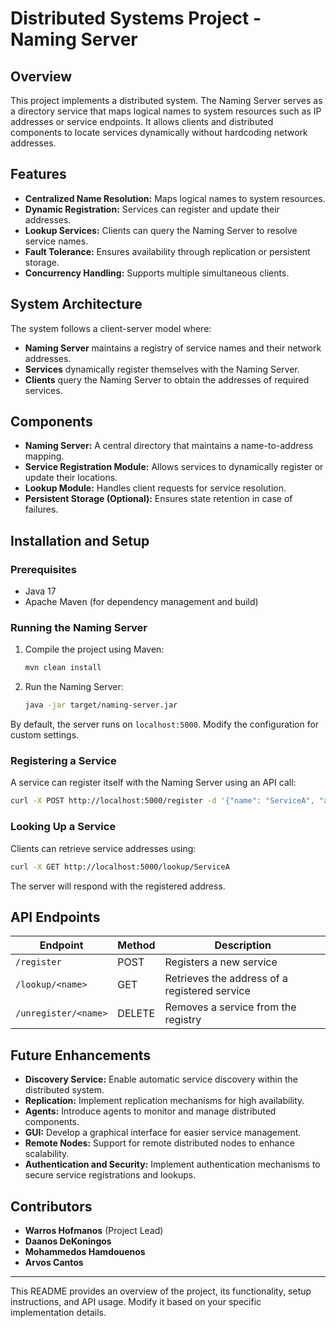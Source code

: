 # Distributed Systems Project - Naming Server

## Overview
This project implements a distributed system. The Naming Server serves as a directory service that maps logical names to system resources such as IP addresses or service endpoints. It allows clients and distributed components to locate services dynamically without hardcoding network addresses.

## Features
- **Centralized Name Resolution:** Maps logical names to system resources.
- **Dynamic Registration:** Services can register and update their addresses.
- **Lookup Services:** Clients can query the Naming Server to resolve service names.
- **Fault Tolerance:** Ensures availability through replication or persistent storage.
- **Concurrency Handling:** Supports multiple simultaneous clients.

## System Architecture
The system follows a client-server model where:
- **Naming Server** maintains a registry of service names and their network addresses.
- **Services** dynamically register themselves with the Naming Server.
- **Clients** query the Naming Server to obtain the addresses of required services.

## Components
- **Naming Server:** A central directory that maintains a name-to-address mapping.
- **Service Registration Module:** Allows services to dynamically register or update their locations.
- **Lookup Module:** Handles client requests for service resolution.
- **Persistent Storage (Optional):** Ensures state retention in case of failures.

## Installation and Setup
### Prerequisites
- Java 17
- Apache Maven (for dependency management and build)

### Running the Naming Server
1. Compile the project using Maven:
   ```bash
   mvn clean install
   ```
2. Run the Naming Server:
   ```bash
   java -jar target/naming-server.jar
   ```
By default, the server runs on `localhost:5000`. Modify the configuration for custom settings.

### Registering a Service
A service can register itself with the Naming Server using an API call:
```bash
curl -X POST http://localhost:5000/register -d '{"name": "ServiceA", "address": "192.168.1.10:8080"}' -H "Content-Type: application/json"
```

### Looking Up a Service
Clients can retrieve service addresses using:
```bash
curl -X GET http://localhost:5000/lookup/ServiceA
```
The server will respond with the registered address.

## API Endpoints
| Endpoint            | Method | Description |
|---------------------|--------|-------------|
| `/register`        | POST   | Registers a new service |
| `/lookup/<name>`   | GET    | Retrieves the address of a registered service |
| `/unregister/<name>` | DELETE | Removes a service from the registry |

## Future Enhancements
- **Discovery Service:** Enable automatic service discovery within the distributed system.
- **Replication:** Implement replication mechanisms for high availability.
- **Agents:** Introduce agents to monitor and manage distributed components.
- **GUI:** Develop a graphical interface for easier service management.
- **Remote Nodes:** Support for remote distributed nodes to enhance scalability.
- **Authentication and Security:** Implement authentication mechanisms to secure service registrations and lookups.

## Contributors
- **Warros Hofmanos** (Project Lead)
- **Daanos DeKoningos**
- **Mohammedos Hamdouenos**
- **Arvos Cantos**


---
This README provides an overview of the project, its functionality, setup instructions, and API usage. Modify it based on your specific implementation details.
